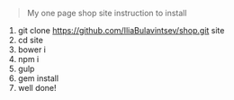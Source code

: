 > My one page shop site
> instruction to install

1. git clone https://github.com/IliaBulavintsev/shop.git site
2. cd site
3. bower i
4. npm i
5. gulp
6. gem install
7. well done!